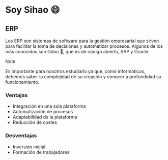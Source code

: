 # Soy Sihao 😄
## ERP
Los ERP son sistemas de software para la gestión empresarial que sirven para facilitar la toma de decisiones y automatizar procesos. Algunos de los más conocidos son Odoo 🥇, que es de código abierto, SAP y Oracle.

 > [!NOTE]
>Es importante para nosotros estudiarlo ya que, como informáticos, debemos saber la complejidad de su creación y conocer a profundidad su funcionamiento.

### Ventajas
- Integración en una sola plataforma
- Automatización de procesos
- Adaptabilidad de la plataforma
- Reducción de costes
  
### Desventajas
- Inversión inicial
- Formación de trabajadores
